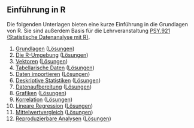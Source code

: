## Einführung in R

Die folgenden Unterlagen bieten eine kurze Einführung in die Grundlagen von R. Sie sind außerdem Basis für die Lehrveranstaltung [PSY.921 (Statistische Datenanalyse mit R)](https://online.uni-graz.at/kfu_online/pl/ui/$ctx/wbLv.wbShowLVDetail?pStpSpNr=826830&pSpracheNr=1).

 1. [Grundlagen](https://r-23w-01.netlify.app) ([Lösungen](https://r-23w-01-solutions.netlify.app))
 2. [Die R-Umgebung](https://r-23w-02.netlify.app) ([Lösungen](https://r-23w-02-solutions.netlify.app))
 3. [Vektoren](https://r-23w-03.netlify.app) ([Lösungen](https://quartopub.com/sites/cbrnr/r-23w-03-solutions))
 4. [Tabellarische Daten](https://r-23w-04.netlify.app) ([Lösungen](https://r-23w-04-solutions.netlify.app))
 5. [Daten importieren](https://r-23w-05.netlify.app) ([Lösungen](https://r-23w-05-solutions.netlify.app))
 6. [Deskriptive Statistiken](https://r-23w-06.netlify.app) ([Lösungen](https://r-23w-06-solutions.netlify.app))
 7. [Datenaufbereitung](https://r-23w-07.netlify.app/) ([Lösungen](https://r-23w-07-solutions.netlify.app/))
 8. [Grafiken](https://r-23w-08.netlify.app) ([Lösungen](https://r-23w-08-solutions.netlify.app))
 9. [Korrelation](https://r-23w-09.netlify.app/) ([Lösungen](https://r-23w-09-solutions.netlify.app/))
10. [Lineare Regression](https://quartopub.com/sites/cbrnr/r-23w-10) ([Lösungen](https://quartopub.com/sites/cbrnr/r-23w-10-solutions))
11. [Mittelwertvergleich](https://quartopub.com/sites/cbrnr/r-23w-12) ([Lösungen](https://quartopub.com/sites/cbrnr/r-23w-12-solutions))
12. [Reproduzierbare Analysen](https://quartopub.com/sites/cbrnr/r-23w-12) ([Lösungen](https://quartopub.com/sites/cbrnr/r-23w-12-solutions))
